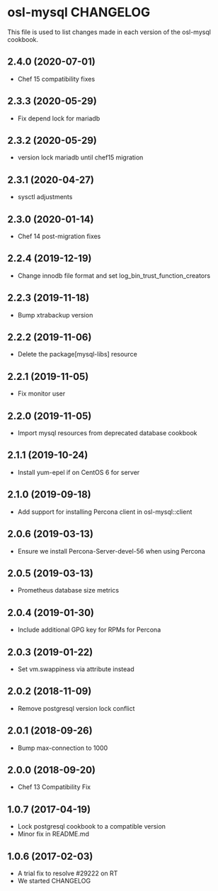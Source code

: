 osl-mysql CHANGELOG
===================
This file is used to list changes made in each version of the
osl-mysql cookbook.

2.4.0 (2020-07-01)
------------------
- Chef 15 compatibility fixes

2.3.3 (2020-05-29)
------------------
- Fix depend lock for mariadb

2.3.2 (2020-05-29)
------------------
- version lock mariadb until chef15 migration

2.3.1 (2020-04-27)
------------------
- sysctl adjustments

2.3.0 (2020-01-14)
------------------
- Chef 14 post-migration fixes

2.2.4 (2019-12-19)
------------------
- Change innodb file format and set log_bin_trust_function_creators

2.2.3 (2019-11-18)
------------------
- Bump xtrabackup version

2.2.2 (2019-11-06)
------------------
- Delete the package[mysql-libs] resource

2.2.1 (2019-11-05)
------------------
- Fix monitor user

2.2.0 (2019-11-05)
------------------
- Import mysql resources from deprecated database cookbook

2.1.1 (2019-10-24)
------------------
- Install yum-epel if on CentOS 6 for server

2.1.0 (2019-09-18)
------------------
- Add support for installing Percona client in osl-mysql::client

2.0.6 (2019-03-13)
------------------
- Ensure we install Percona-Server-devel-56 when using Percona

2.0.5 (2019-03-13)
------------------
- Prometheus database size metrics

2.0.4 (2019-01-30)
------------------
- Include additional GPG key for RPMs for Percona

2.0.3 (2019-01-22)
------------------
- Set vm.swappiness via attribute instead

2.0.2 (2018-11-09)
------------------
- Remove postgresql version lock conflict

2.0.1 (2018-09-26)
------------------
- Bump max-connection to 1000

2.0.0 (2018-09-20)
------------------
- Chef 13 Compatibility Fix

1.0.7 (2017-04-19)
------------------
- Lock postgresql cookbook to a compatible version
- Minor fix in README.md

1.0.6 (2017-02-03)
------------------
- A trial fix to resolve #29222 on RT
- We started CHANGELOG
